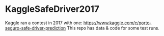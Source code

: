 # KaggleSafeDriver2017
Kaggle ran a contest in 2017 with one: https://www.kaggle.com/c/porto-seguro-safe-driver-prediction
This repo has data & code for some test runs.
